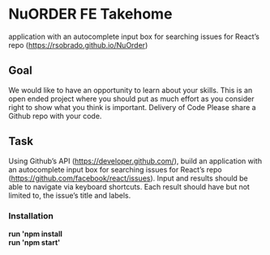 # NuORDER FE Takehome
application with an autocomplete input box for searching issues for React’s repo (https://rsobrado.github.io/NuOrder)

## Goal
We would like to have an opportunity to learn about your skills. This is an open ended project
where you should put as much effort as you consider right to show what you think is important.
Delivery of Code
Please share a Github repo with your code.

## Task
Using Github’s API (https://developer.github.com/), build an application with an autocomplete
input box for searching issues for React’s repo (https://github.com/facebook/react/issues). Input
and results should be able to navigate via keyboard shortcuts. Each result should have but not
limited to, the issue’s title and labels.

### Installation
**run 'npm install**   
**run 'npm start'**

